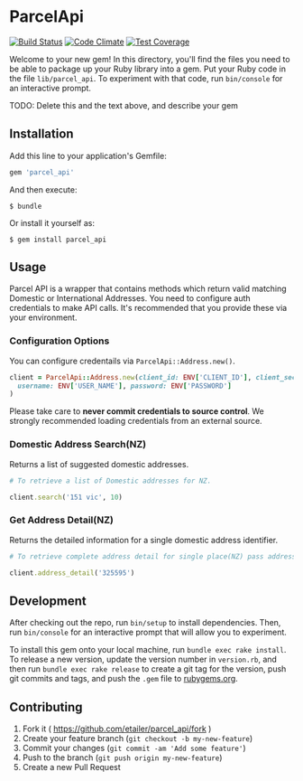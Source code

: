 # ParcelApi

[![Build Status](https://magnum.travis-ci.com/etailer/parcel_api.svg?token=hCq9S5vXdep6iBazZLuu)](https://magnum.travis-ci.com/etailer/parcel_api) [![Code Climate](https://codeclimate.com/repos/552dc72e69568025e8001d73/badges/d0ccddbcdb28ce0d2834/gpa.svg)](https://codeclimate.com/repos/552dc72e69568025e8001d73/feed) [![Test Coverage](https://codeclimate.com/repos/552dc72e69568025e8001d73/badges/d0ccddbcdb28ce0d2834/coverage.svg)](https://codeclimate.com/repos/552dc72e69568025e8001d73/feed)

Welcome to your new gem! In this directory, you'll find the files you need to be able to package up your Ruby library into a gem. Put your Ruby code in the file `lib/parcel_api`. To experiment with that code, run `bin/console` for an interactive prompt.

TODO: Delete this and the text above, and describe your gem

## Installation

Add this line to your application's Gemfile:

```ruby
gem 'parcel_api'
```

And then execute:

    $ bundle

Or install it yourself as:

    $ gem install parcel_api

## Usage

Parcel API is a wrapper that contains methods which return valid matching Domestic or International Addresses. You need to configure auth credentials to make API calls. It's recommended that you provide these via your environment.

### Configuration Options

You can configure credentails via `ParcelApi::Address.new()`.

```ruby
client = ParcelApi::Address.new(client_id: ENV['CLIENT_ID'], client_secret: ENV['CLIENT_SECRET'], 
  username: ENV['USER_NAME'], password: ENV['PASSWORD']
)
```

Please take care to **never commit credentials to source control**. We strongly recommended loading credentials from an external source.

### Domestic Address Search(NZ)

Returns a list of suggested domestic addresses.

```ruby
# To retrieve a list of Domestic addresses for NZ.

client.search('151 vic', 10)
```

### Get Address Detail(NZ)

Returns the detailed information for a single domestic address identifier.

```ruby
# To retrieve complete address detail for single place(NZ) pass address_id to this method.

client.address_detail('325595')
```


## Development

After checking out the repo, run `bin/setup` to install dependencies. Then, run `bin/console` for an interactive prompt that will allow you to experiment.

To install this gem onto your local machine, run `bundle exec rake install`. To release a new version, update the version number in `version.rb`, and then run `bundle exec rake release` to create a git tag for the version, push git commits and tags, and push the `.gem` file to [rubygems.org](https://rubygems.org).

## Contributing

1. Fork it ( https://github.com/etailer/parcel_api/fork )
2. Create your feature branch (`git checkout -b my-new-feature`)
3. Commit your changes (`git commit -am 'Add some feature'`)
4. Push to the branch (`git push origin my-new-feature`)
5. Create a new Pull Request

